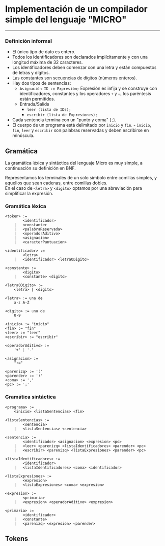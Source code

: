 # Implementación de un compilador simple del lenguaje "MICRO"
<hr>

### Definición informal

- El único tipo de dato es entero.
- Todos los identificadores son declarados implícitamente y con una longitud máxima de
32 caracteres.
- Los identificadores deben comenzar con una letra y están compuestos de letras y
dígitos.
- Las constantes son secuencias de dígitos (números enteros).
- Hay dos tipos de sentencias:
	- `Asignación ID := Expresión;` Expresión es infija y se construye con
identificadores, constantes y los operadores `+` y `–`, los paréntesis están
permitidos.
	- Entrada/Salida
		- `leer (lista de IDs);`
		- `escribir (lista de Expresiones);`
- Cada sentencia termina con un "punto y coma" (`;`).
- El cuerpo de un programa está delimitado por `inicio` y `fin`. - `inicio`, `fin`, `leer` y `escribir` son palabras reservadas y deben escribirse en minúscula.

## Gramática

La gramática léxica y sintáctica del lenguaje Micro es muy simple, a continuación su definición en BNF.  

Representamos los terminales de un solo símbolo entre comillas simples, y aquellos que sean cadenas, entre comillas dobles.  
En el caso de `<letra>` y `<digito>` optamos por una abreviación para simplificar la expresión.

### Gramática léxica

```ebnf
<token> :=
		<identificador>
	| 	<constante>
	|	<palabraReservada>
	|	<operadorAditivo>
	|	<asignacion>
	|	<caracterPuntuacion>

<identificador> :=
		<letra>
	|	<identificador> <letraODigito>

<constante> :=
		<digito>
	|	<constante> <digito>

<letraODigito> :=
	<letra> | <digito>

<letra> := una de
	a-z A-Z

<digito> := uno de
	0-9

<inicio> := "inicio"
<fin> := "fin"
<leer> := "leer"
<escribir> := "escribir"

<operadorAditivo> :=
	'+' | '-'

<asignacion> :=
	":="

<parenizq> := '('
<parender> := ')'
<coma> := ','
<pc> := ';'
```

### Gramática sintáctica

```ebnf
<programa> :=
	<inicio> <listaSentencias> <fin>

<listaSentencias> :=
		<sentencia>
	|	<listaSentencias> <sentencia>

<sentencia> :=
		<identificador> <asignacion> <expresion> <pc>
	| 	<leer> <parenizq> <listaIdentificadores> <parender> <pc>
	|	<escribir> <parenizq> <listaExpresiones> <parender> <pc>

<listaIdentificadores> :=
		<identificador>
	|	<listaIdentificadores> <coma> <identificador>

<listaExpresiones> :=
		<expresion>
	|	<listaExpresiones> <coma> <expresion>

<expresion> :=
		<primaria>
	|	<expresion> <operadorAditivo> <expresion>

<primaria> :=
		<identificador>
	|	<constante>
	|	<parenizq> <expresion> <parender>
```

## Tokens